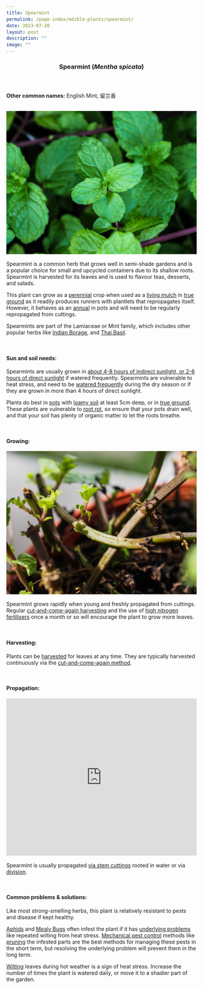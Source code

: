 ```yaml
---
title: Spearmint
permalink: /page-index/edible-plants/spearmint/
date: 2023-07-20
layout: post
description: ""
image: ""
---
```

<header>
	<h3>Spearmint (<em>Mentha spicata</em>)</h3>
</header>
	
<section>
	<p><strong>Other common names:</strong> English Mint, 留兰香</p>
	<br>
</section>

<section>
	<img title="Spearmint leaves. Photo by Jacqueline Chua." src="/images/Plants/EnglishMint_JacChua%20(2).jpg">
	<p>Spearmint is a common herb that grows well in semi-shade gardens and is a popular choice for small and upcycled containers due to its shallow roots. Spearmint is harvested for its leaves and is used to flavour teas, desserts, and salads.</p>
	<p>This plant can grow as a <a href="/learn-more-about-gardening/glossary/#p">perennial</a> crop when used as a <a href="/page-index/horticulture-techniques/companion-planting/">living mulch</a> in <a href="/page-index/horticulture-techniques/true-ground/">true ground</a> as it readily produces runners with plantlets that repropagates itself. However, it behaves as an <a href="/learn-more-about-gardening/glossary/#a">annual</a> in pots and will need to be regularly repropagated from cuttings. </p>
	<p>Spearmints are part of the Lamiaceae or Mint family, which includes other popular herbs like <a href="/page-index/edible-plants/indian-borage/">Indian Borage</a>, and <a href="/page-index/edible-plants/thai-basil/">Thai Basil</a>.</p>       
	<br>
</section>

<section>
	<h4>Sun and soil needs:</h4>
	<p>Spearmints are usually grown in <a href="/page-index/horticulture-techniques/gauging-light/">about 4-8 hours of indirect sunlight, or 2-6 hours of direct sunlight</a> if watered frequently. Spearmints are vulnerable to heat stress, and need to be <a href="/page-index/horticulture-techniques/watering/">watered frequently</a> during the dry season or if they are grown in more than 4 hours of direct sunlight. </p>
	<p>Plants do best in <a href="/page-index/horticulture-techniques/planting-in-containers/">pots</a> with <a href="/page-index/horticulture-techniques/soil/">loamy soil</a> at least 5cm deep, or in <a href="/page-index/horticulture-techniques/true-ground/">true ground</a>.
 These plants are vulnerable to <a href="/page-index/plant-problems/root-rot">root rot</a>, so ensure that your pots drain well, and that your soil has plenty of organic matter to let the roots breathe.</p>
	<br>
</section>

<section>
	<h4>Growing:</h4>
		<img title="Spearmint growing new shoots after hard pruning. Photo by Jacqueline Chua." src="/images/Horti%20techniques/HardPruning_Jacchua.jpg">
	<p>Spearmint grows rapidly when young and freshly propagated from cuttings. Regular <a href="/page-index/horticulture-techniques/cut-and-come-again/">cut-and-come-again harvesting</a> and the use of <a href="/page-index/horticulture-techniques/fertilising/">high nitrogen fertilisers</a> once a month or so will encourage the plant to grow more leaves.</p>
<br>
</section>

<section>
	<h4>Harvesting:</h4>
	<p>Plants can be <a href="/page-index/horticulture-techniques/harvesting-hygiene/">harvested</a> for leaves at any time. They are typically harvested continuously via the <a href="/page-index/horticulture-techniques/cut-and-come-again/">cut-and-come-again method</a>.</p>
	<br>
</section>

<section>
	<h4>Propagation:</h4>
		<iframe allowfullscreen="" allow="accelerometer; autoplay; clipboard-write; encrypted-media; gyroscope; picture-in-picture; web-share" frameborder="0" title="YouTube video player" src="https://www.youtube.com/embed/wv-LZCwUArE" height="415" width="100%"></iframe><br>
	<p>Spearmint is usually propagated <a href="/page-index/horticulture-techniques/propagating-by-cuttings">via stem cuttings</a> rooted in water or via <a href="/page-index/horticulture-techniques/propagating-by-division/">division</a>. </p>
	<br>
</section>

<section>
	<h4>Common problems &amp; solutions:</h4>
	<p>Like most strong-smelling herbs, this plant is relatively resistant to pests and disease if kept healthy.</p>
	<p><a href="/page-index/pests/aphids/">Aphids</a> and <a href="/page-index/pests/mealy-bugs/">Mealy Bugs</a> often infest the plant if it has <a href="/learn-more-about-gardening/plant-problems/">underlying problems</a> like repeated wilting from heat stress. <a href="/horticulture-techniques/pest-control/">Mechanical pest control</a> methods like <a href="/page-index/horticulture-techniques/pruning/">pruning</a> the infested parts are the best methods for managing these pests in the short term, but resolving the underlying problem will prevent them in the long term.</p>
	<p><a href="/page-index/plant-problems/wilting/">Wilting</a> leaves during hot weather is a sign of heat stress. Increase the number of times the plant is watered daily, or move it to a shadier part of the garden.</p>
	<br>
</section>